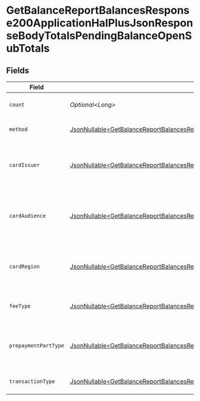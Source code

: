 # GetBalanceReportBalancesResponse200ApplicationHalPlusJsonResponseBodyTotalsPendingBalanceOpenSubTotals


## Fields

| Field                                                                                                                                                                                                                                                                        | Type                                                                                                                                                                                                                                                                         | Required                                                                                                                                                                                                                                                                     | Description                                                                                                                                                                                                                                                                  | Example                                                                                                                                                                                                                                                                      |
| ---------------------------------------------------------------------------------------------------------------------------------------------------------------------------------------------------------------------------------------------------------------------------- | ---------------------------------------------------------------------------------------------------------------------------------------------------------------------------------------------------------------------------------------------------------------------------- | ---------------------------------------------------------------------------------------------------------------------------------------------------------------------------------------------------------------------------------------------------------------------------- | ---------------------------------------------------------------------------------------------------------------------------------------------------------------------------------------------------------------------------------------------------------------------------- | ---------------------------------------------------------------------------------------------------------------------------------------------------------------------------------------------------------------------------------------------------------------------------- |
| `count`                                                                                                                                                                                                                                                                      | *Optional\<Long>*                                                                                                                                                                                                                                                            | :heavy_minus_sign:                                                                                                                                                                                                                                                           | Number of transactions of this type                                                                                                                                                                                                                                          | 50                                                                                                                                                                                                                                                                           |
| `method`                                                                                                                                                                                                                                                                     | [JsonNullable\<GetBalanceReportBalancesResponse200ApplicationHalPlusJsonResponseBodyTotalsPendingBalanceOpenMethod>](../../models/operations/GetBalanceReportBalancesResponse200ApplicationHalPlusJsonResponseBodyTotalsPendingBalanceOpenMethod.md)                         | :heavy_minus_sign:                                                                                                                                                                                                                                                           | Payment type of the transactions                                                                                                                                                                                                                                             | creditcard                                                                                                                                                                                                                                                                   |
| `cardIssuer`                                                                                                                                                                                                                                                                 | [JsonNullable\<GetBalanceReportBalancesResponse200ApplicationHalPlusJsonResponseBodyTotalsPendingBalanceOpenCardIssuer>](../../models/operations/GetBalanceReportBalancesResponse200ApplicationHalPlusJsonResponseBodyTotalsPendingBalanceOpenCardIssuer.md)                 | :heavy_minus_sign:                                                                                                                                                                                                                                                           | In case of payments transactions with card, the card issuer will be available                                                                                                                                                                                                | amex                                                                                                                                                                                                                                                                         |
| `cardAudience`                                                                                                                                                                                                                                                               | [JsonNullable\<GetBalanceReportBalancesResponse200ApplicationHalPlusJsonResponseBodyTotalsPendingBalanceOpenCardAudience>](../../models/operations/GetBalanceReportBalancesResponse200ApplicationHalPlusJsonResponseBodyTotalsPendingBalanceOpenCardAudience.md)             | :heavy_minus_sign:                                                                                                                                                                                                                                                           | In case of payments trnsactions with card, the card audience will be available.                                                                                                                                                                                              | other                                                                                                                                                                                                                                                                        |
| `cardRegion`                                                                                                                                                                                                                                                                 | [JsonNullable\<GetBalanceReportBalancesResponse200ApplicationHalPlusJsonResponseBodyTotalsPendingBalanceOpenCardRegion>](../../models/operations/GetBalanceReportBalancesResponse200ApplicationHalPlusJsonResponseBodyTotalsPendingBalanceOpenCardRegion.md)                 | :heavy_minus_sign:                                                                                                                                                                                                                                                           | In case of payments transactions with card, the card region will be available.                                                                                                                                                                                               | domestic                                                                                                                                                                                                                                                                     |
| `feeType`                                                                                                                                                                                                                                                                    | [JsonNullable\<GetBalanceReportBalancesResponse200ApplicationHalPlusJsonResponseBodyTotalsPendingBalanceOpenFeeType>](../../models/operations/GetBalanceReportBalancesResponse200ApplicationHalPlusJsonResponseBodyTotalsPendingBalanceOpenFeeType.md)                       | :heavy_minus_sign:                                                                                                                                                                                                                                                           | Present when the transaction represents a fee.                                                                                                                                                                                                                               | payment-fee                                                                                                                                                                                                                                                                  |
| `prepaymentPartType`                                                                                                                                                                                                                                                         | [JsonNullable\<GetBalanceReportBalancesResponse200ApplicationHalPlusJsonResponseBodyTotalsPendingBalanceOpenPrepaymentPartType>](../../models/operations/GetBalanceReportBalancesResponse200ApplicationHalPlusJsonResponseBodyTotalsPendingBalanceOpenPrepaymentPartType.md) | :heavy_minus_sign:                                                                                                                                                                                                                                                           | Prepayment part: fee itself, reimbursement, discount, VAT or rounding compensation.                                                                                                                                                                                          | fee                                                                                                                                                                                                                                                                          |
| `transactionType`                                                                                                                                                                                                                                                            | [JsonNullable\<GetBalanceReportBalancesResponse200ApplicationHalPlusJsonResponseBodyTotalsPendingBalanceOpenTransactionType>](../../models/operations/GetBalanceReportBalancesResponse200ApplicationHalPlusJsonResponseBodyTotalsPendingBalanceOpenTransactionType.md)       | :heavy_minus_sign:                                                                                                                                                                                                                                                           | Represents the transaction type                                                                                                                                                                                                                                              | payment                                                                                                                                                                                                                                                                      |